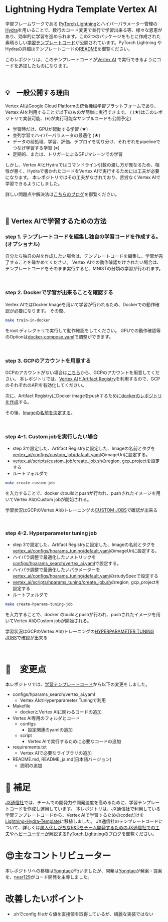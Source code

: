 # Lightning Hydra Template Vertex AI

学習フレームワークである [PyTorch Lightning](https://github.com/PyTorchLightning/pytorch-lightning)とハイパーパラメーター管理の [Hydra](https://github.com/facebookresearch/hydra)を用いることで、数行のコード変更で並行で学習出来る等、様々な恩恵があり、効率的に学習を進められます。この2つのパッケージをもとに作成された素晴らしい[学習テンプレートコード](https://github.com/ashleve/lightning-hydra-template)が公開されています。PyTorch Lightning やHydraの詳細はテンプレートコードの[README](/documents/README.original.md)を御覧ください。

このレポジトリは、このテンプレートコードが[Vertex AI](https://cloud.google.com/vertex-ai) で実行できるようにコードを追加したものになります。

<br>

## 💡　一般公開する理由


Vertex AIはGoogle Cloud Platformの統合機械学習プラットフォームであり、Vertex AIを利用することで以下のものが簡単に実行できます。 ( (★)はこのレポジトリで実装可能、(※)が実行可能なサンプルコードも公開予定)
- 学習時だけ、GPUが起動する学習 (★)
- 並列学習でハイパーパラメータの最適化 (★)
- データの前処理、学習、評価、デプロイを切り分け、それぞれをpipelineでつなげ学習する学習 (※)
- 定期的、または、トリガーによるGPUマシーンでの学習


しかし、Vertex AIとHydraではコマンドライン引数の渡し方が異なるため、相性が悪く、Hydraで書かれたコードをVertex AIで実行するためには工夫が必要になります。
本レポジトリではその工夫がなされており、苦労なくVertex AIで学習できるようにしました。

詳しい問題点や解決法は[こちらのブログ](https://tech.jxpress.net/entry/2022/05/13/113011)を御覧ください。

<br>

## 🚀  Vertex AIで学習するための方法
### step 1. テンプレートコードを編集し独自の学習コードを作成する。 (オプショナル)
自分たち独自のAIを作成したい場合は、テンプレートコードを編集し、学習が完了することを確かめてください。
Vertex AIでの動作確認だけされたい場合は、テンプレートコードをそのまま実行すると、MNISTの分類の学習が行われます。

<br>

### step 2. Dockerで学習が出来ることを確認する
Vertex AIではDocker Imageを用いて学習が行われるため、Dockerでの動作確認が必要になります。
その際、
```bash
make train-in-docker
```
をroot ディレクトリで実行して動作確認をしてください。
GPUでの動作確認等のOptionは[docker-compose.yaml](/docker-compose.yaml)で調整ができます。

<br>


### step 3. GCPのアカウントを用意する
GCPのアカウントがない場合は[こちら](https://cloud.google.com/docs/get-started)から、GCPのアカウントを用意してください。
本レポジトリでは、[Vertex AI](https://cloud.google.com/vertex-ai/docs/start)と[Artifact Registry](https://cloud.google.com/artifact-registry)を利用するので、GCPのそれぞれのAPIを有効化してください。

次に、Artifact RegistryにDocker imageをpushするために[dockerのレポジトリを作成](https://cloud.google.com/artifact-registry/docs/repositories/create-repos#overview)する。

その後、[Imageの名前を決定する](https://cloud.google.com/artifact-registry/docs/docker/pushing-and-pulling)。

<br>


### step 4-1. Custom jobを実行したい場合
- step 3で設定した、Artifact Registryに設定した、Imageの名前とタグを[vertex_ai/configs/custom_job/dafault.yaml](/vertex_ai/configs/custom_job/dafault.yaml)のimageUriに設定する。
- [vertex_ai/scripts/custom_job/create_job.sh](/vertex_ai/scripts/custom_job/create_job.sh)のregion, gcp_projectを設定する
- ルートフォルダで
```bash
make create-custom-job
```
を入力することで、docker のbuildとpushが行われ、pushされたイメージを用いてVertex AIのCustom jobが開始される。

学習状況はGCPのVertex AIのトレーニングの[CUSTOM JOBS](https://console.cloud.google.com/vertex-ai/training/custom-jobs)で確認が出来る


<br>


### step 4-2. Hyperparameter tuning job
- step 3で設定した、Artifact Registryに設定した、Imageの名前とタグを[vertex_ai/configs/hparams_tuning/default.yaml](/vertex_ai/configs/hparams_tuning/default.yaml)のimageUriに設定する。
- ハイパラ調整で最適化したいメトリックを[configs/hparams_search/vertex_ai.yaml](/configs/hparams_search/vertex_ai.yaml)で設定する。
- ハイパラ調整で最適化したいパラメーターを[vertex_ai/configs/hparams_tuning/default.yaml](/vertex_ai/configs/hparams_tuning/default.yaml)のstudySpecで設定する
- [vertex_ai/scripts/hparams_tuning/create_job.sh](/vertex_ai/scripts/hparams_tuning/create_job.sh)のregion, gcp_projectを設定する
- ルートフォルダで
```bash
make create-hparams-tuning-job
```
を入力することで、docker のbuildとpushが行われ、pushされたイメージを用いてVertex AIのCustom jobが開始される。

学習状況はGCPのVertex AIのトレーニングの[HYPERPARAMETER TUNING JOBS](https://console.cloud.google.com/vertex-ai/training/hyperparameter-tuning-jobs)で確認が出来る

<br>



# 🔧　変更点
本レポジトリでは、[学習テンプレートコード](https://github.com/ashleve/lightning-hydra-template)から以下の変更をしました。
- configs/hparams_search/vertex_ai.yaml
    - Vertex AIのHyperparameter Tuningで利用
- Makefile 
    - dockerとVertex AIに関わるコードの追加
- Vertex AI専用のフォルダとコード
    - configs
        - 設定関連のyamlの追加
    - script
        - Vertex AIで実行するために必要なコードの追加
- requirements.txt
    - Vertex AIで必要なライブラリの追加
- README.md, README_ja.md(日本語バージョン)
    - 説明の追加


<h1 id="appendix"> 📝 補足</h1>

[JX通信社](https://jxpress.net/)では、チームでの開発力や開発速度を高めるために、学習テンプレートコードを作成し運用しています。
本レポジトリは、JX通信社で利用している学習テンプレートコードから、Vertex AIで学習するためのcodeだけを [Lightning-Hydra-Template](https://github.com/ashleve/lightning-hydra-template)に移植しました。
JX通信社のテンプレートコードについて、詳しくは[属人化しがちなR&Dをチーム開発するためのJX通信社での工夫](https://tech.jxpress.net/entry/2021/10/27/160154)や[ヘビーユーザーが解説するPyTorch Lightning](https://tech.jxpress.net/entry/2021/11/17/112214)のブログを御覧ください。

# 😍主なコントリビューター
本レポジトリへの移植は[Yongtae](https://github.com/Yongtae723)が行いましたが、開発は[Yongtae](https://github.com/Yongtae723)が発案・提案を、[near129](https://github.com/near129)がコード開発を主導しました。

# 改善したいポイント
- .shでconfig fileから値を直接値を取得しているが、綺麗な実装ではない 